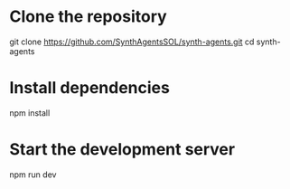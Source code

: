# Clone the repository
git clone https://github.com/SynthAgentsSOL/synth-agents.git
cd synth-agents

# Install dependencies
npm install

# Start the development server
npm run dev